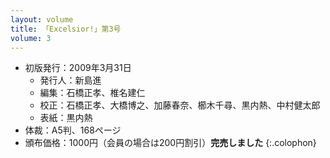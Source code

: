 ```yaml
---
layout: volume
title: 「Excelsior!」第3号
volume: 3
---
```

- 初版発行：2009年3月31日
  - 発行人：新島進
  - 編集：石橋正孝、椎名建仁
  - 校正：石橋正孝、大橋博之、加藤春奈、櫛木千尋、黒内熱、中村健太郎
  - 表紙：黒内熱
- 体裁：A5判、168ページ
- 頒布価格：1000円（会員の場合は200円割引）**完売しました**
{:.colophon}
